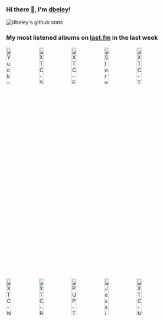 ### Hi there 👋, I'm [dbeley](https://dbeley.ovh/en)!

![dbeley's github stats](https://github-readme-stats.vercel.app/api?username=dbeley)

### My most listened albums on [last.fm](https://www.last.fm/user/d_beley) in the last week

[<img src='https://lastfm.freetls.fastly.net/i/u/300x300/dc43310b0265ab2a030f985fcd3998a6.png' width='16%' height='16%' alt='Yuck - Glow & Behold'>](https://www.last.fm/music/yuck/glow%2b%2526%2bbehold)&nbsp;
[<img src='https://lastfm.freetls.fastly.net/i/u/300x300/bd6aa878ce38bf3d98f3100024728e7a.jpg' width='16%' height='16%' alt='XTC - Skylarking'>](https://www.last.fm/music/xtc/skylarking)&nbsp;
[<img src='https://lastfm.freetls.fastly.net/i/u/300x300/79373124133a4c90cc87ea9a863c5d44.png' width='16%' height='16%' alt='XTC - English Settlement'>](https://www.last.fm/music/xtc/english%2bsettlement)&nbsp;
[<img src='https://lastfm.freetls.fastly.net/i/u/300x300/f76da5e7f8895fa1de817316332a1db3.jpg' width='16%' height='16%' alt='Stereolab - Transient Random-Noise Bursts with Announcements'>](https://www.last.fm/music/stereolab/transient%2brandom-noise%2bbursts%2bwith%2bannouncements)&nbsp;
[<img src='https://lastfm.freetls.fastly.net/i/u/300x300/19e8c9e1979e486c8117278e8bc7d225.png' width='16%' height='16%' alt='XTC - The Big Express'>](https://www.last.fm/music/xtc/the%2bbig%2bexpress)&nbsp;
<br>
[<img src='https://lastfm.freetls.fastly.net/i/u/300x300/d71b55fd62fb13ddf14138dc626c9587.jpg' width='16%' height='16%' alt='XTC - Nonsuch'>](https://www.last.fm/music/xtc/nonsuch)&nbsp;
[<img src='https://lastfm.freetls.fastly.net/i/u/300x300/f8281a0ac73000ce53b80b0065484070.jpg' width='16%' height='16%' alt='XTC - Black Sea'>](https://www.last.fm/music/xtc/black%2bsea)&nbsp;
[<img src='https://lastfm.freetls.fastly.net/i/u/300x300/eeb85295cf967a44f147a4bb13ab1327.jpg' width='16%' height='16%' alt='PUP - The Unraveling of PUPTHEBAND'>](https://www.last.fm/music/pup/the%2bunraveling%2bof%2bpuptheband)&nbsp;
[<img src='https://lastfm.freetls.fastly.net/i/u/300x300/2cb92806ea630ccaf0a713808a20bc4e.jpg' width='16%' height='16%' alt='Jessie Ware - That! Feels Good!'>](https://www.last.fm/music/jessie%2bware/that%2521%2bfeels%2bgood%2521)&nbsp;
[<img src='https://lastfm.freetls.fastly.net/i/u/300x300/085ab1cd779d467a8d240078f6973e21.png' width='16%' height='16%' alt='XTC - Mummer'>](https://www.last.fm/music/xtc/mummer)&nbsp;
<br>
